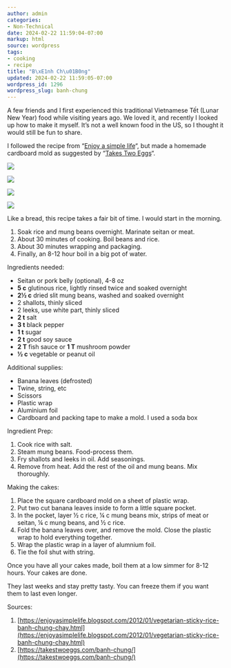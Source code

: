 ```yaml
---
author: admin
categories:
- Non-Technical
date: 2024-02-22 11:59:04-07:00
markup: html
source: wordpress
tags:
- cooking
- recipe
title: "B\xE1nh Ch\u01B0ng"
updated: 2024-02-22 11:59:05-07:00
wordpress_id: 1296
wordpress_slug: banh-chung
---
```

A few friends and I first experienced this traditional Vietnamese Tết (Lunar New Year) food while visiting years ago. We loved it, and recently I looked up how to make it myself. It’s not a well known food in the US, so I thought it would still be fun to share.

I followed the recipe from “[Enjoy a simple life](https://enjoyasimplelife.blogspot.com/2012/01/vegetarian-sticky-rice-banh-chung-chay.html)“, but made a homemade cardboard mold as suggested by “[Takes Two Eggs](https://takestwoeggs.com/banh-chung/)“.

[![](https://blog.za3k.com/wp-content/uploads/2024/02/fork-crop-1024x808.jpg)](https://blog.za3k.com/wp-content/uploads/2024/02/fork-crop.jpg)

[![](https://blog.za3k.com/wp-content/uploads/2024/02/foil-crop-1024x826.jpg)](https://blog.za3k.com/wp-content/uploads/2024/02/foil-crop.jpg)

[![](https://blog.za3k.com/wp-content/uploads/2024/02/leaves-crop-1004x1024.jpg)](https://blog.za3k.com/wp-content/uploads/2024/02/leaves-crop.jpg)

[![](https://blog.za3k.com/wp-content/uploads/2024/02/unwrapped-crop-1024x851.jpg)](https://blog.za3k.com/wp-content/uploads/2024/02/unwrapped-crop.jpg)

Like a bread, this recipe takes a fair bit of time. I would start in the morning.

1.  Soak rice and mung beans overnight. Marinate seitan or meat.
2.  About 30 minutes of cooking. Boil beans and rice.
3.  About 30 minutes wrapping and packaging.
4.  Finally, an 8-12 hour boil in a big pot of water.

Ingredients needed:

-   Seitan or pork belly (optional), 4-8 oz
-   **5 c** glutinous rice, lightly rinsed twice and soaked overnight
-   **2½ c** dried slit mung beans, washed and soaked overnight
-   2 shallots, thinly sliced
-   2 leeks, use white part, thinly sliced
-   **2 t** salt
-   **3 t** black pepper
-   **1 t** sugar
-   **2 t** good soy sauce
-   **2 T** fish sauce or **1 T** mushroom powder
-   **½ c** vegetable or peanut oil

Additional supplies:

-   Banana leaves (defrosted)
-   Twine, string, etc
-   Scissors
-   Plastic wrap
-   Aluminium foil
-   Cardboard and packing tape to make a mold. I used a soda box

Ingredient Prep:

1.  Cook rice with salt.
2.  Steam mung beans. Food-process them.
3.  Fry shallots and leeks in oil. Add seasonings.
4.  Remove from heat. Add the rest of the oil and mung beans. Mix thoroughly.

Making the cakes:

1.  Place the square cardboard mold on a sheet of plastic wrap.
2.  Put two cut banana leaves inside to form a little square pocket.
3.  In the pocket, layer ½ c rice, ¼ c mung beans mix, strips of meat or seitan, ¼ c mung beans, and ½ c rice.
4.  Fold the banana leaves over, and remove the mold. Close the plastic wrap to hold everything together.
5.  Wrap the plastic wrap in a layer of alumnium foil.
6.  Tie the foil shut with string.

Once you have all your cakes made, boil them at a low simmer for 8-12 hours. Your cakes are done.

They last weeks and stay pretty tasty. You can freeze them if you want them to last even longer.

Sources:

1.  [https://enjoyasimplelife.blogspot.com/2012/01/vegetarian-sticky-rice-banh-chung-chay.html](https://enjoyasimplelife.blogspot.com/2012/01/vegetarian-sticky-rice-banh-chung-chay.html)
2.  [https://takestwoeggs.com/banh-chung/](https://takestwoeggs.com/banh-chung/)
